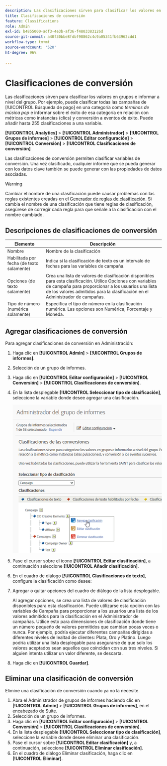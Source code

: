 ```yaml
---
description: Las clasificaciones sirven para clasificar los valores en grupos e informar a nivel del grupo. Por ejemplo, puede clasificar todas las campañas de búsqueda pagada en una categoría como términos de música pop e informar sobre el éxito de esa categoría en relación a métricas como Instancias (pulsaciones) y la conversión a eventos de éxito.
title: Clasificaciones de conversión
feature: Classifications
role: Admin
exl-id: b4855000-adf3-4e3b-af36-f4803383126d
source-git-commit: a40f30bbe8fdbf98862c4c9a05341fb63962cdd1
workflow-type: tm+mt
source-wordcount: '520'
ht-degree: 96%

---
```


# Clasificaciones de conversión

Las clasificaciones sirven para clasificar los valores en grupos e informar a nivel del grupo. Por ejemplo, puede clasificar todas las campañas de [!UICONTROL Búsqueda de pago] en una categoría como *términos de música pop* e informar sobre el éxito de esa categoría en relación con métricas como instancias (clics) y conversión a eventos de éxito. Puede añadir hasta 255 clasificaciones a una variable.

**[!UICONTROL Analytics]** > **[!UICONTROL Administrador]** > **[!UICONTROL Grupos de informes]** > **[!UICONTROL Editar configuración]** > **[!UICONTROL Conversión]** > **[!UICONTROL Clasificaciones de conversión]**

Las clasificaciones de conversión permiten clasificar variables de conversión. Una vez clasificado, cualquier informe que se pueda generar con los datos clave también se puede generar con las propiedades de datos asociadas.

>[!WARNING]
>
>Cambiar el nombre de una clasificación puede causar problemas con las reglas existentes creadas en el [Generador de reglas de clasificación](/help/components/classifications/crb/classification-rule-builder.md). Si cambia el nombre de una clasificación que tiene reglas de clasificación, asegúrese de corregir cada regla para que señale a la clasificación con el nombre cambiado.

## Descripciones de clasificaciones de conversión

| Elemento | Descripción |
| --- | --- |
| Nombre | Nombre de la clasificación |
| Habilitada por fecha (de texto solamente) | Indica si la clasificación de texto es un intervalo de fechas para las variables de campaña. |
| Opciones (de texto solamente) | Crea una lista de valores de clasificación disponibles para esta clasificación. Utilice Opciones con variables de campaña para proporcionar a los usuarios una lista de los valores admitidos para la clasificación en el Administrador de campañas. |
| Tipo de número (numérica solamente) | Especifica el tipo de número en la clasificación numérica. Las opciones son Numérica, Porcentaje y Moneda. |

## Agregar clasificaciones de conversión

Para agregar clasificaciones de conversión en Administración:

1. Haga clic en **[!UICONTROL Admin]** > **[!UICONTROL Grupos de informes]**.
1. Selección de un grupo de informes.
1. Haga clic en **[!UICONTROL Editar configuración]** > **[!UICONTROL Conversión]** > **[!UICONTROL Clasificaciones de conversión]**.
1. En la lista desplegable **[!UICONTROL Seleccionar tipo de clasificación]**, seleccione la variable donde desee agregar una clasificación.

   ![Información sobre los pasos](/help/admin/admin/assets/sub_class_create.png)

1. Pase el cursor sobre el icono **[!UICONTROL Editar clasificación]**, a continuación seleccione **[!UICONTROL Añadir clasificación]**.
1. En el cuadro de diálogo **[!UICONTROL Clasificaciones de texto]**, configure la clasificación como desee:

1. Agregar o quitar opciones del cuadro de diálogo de la lista desplegable.

   Al agregar opciones, se crea una lista de valores de clasificación disponibles para esta clasificación. Puede utilizarse esta opción con las variables de Campaña para proporcionar a los usuarios una lista de los valores admitidos para la clasificación en el Administrador de campañas. Utilice esto para dimensiones de clasificación donde tiene un número pequeño de valores permitidos que cambian pocas veces o nunca. Por ejemplo, podría ejecutar diferentes campañas dirigidas a diferentes niveles de lealtad de clientes: Plata, Oro y Platino. Luego podría utilizar una lista desplegable para asegurarse de que solo los valores aceptados sean aquellos que coincidan con sus tres niveles. Si alguien intenta utilizar un valor diferente, se descarta.

1. Haga clic en **[!UICONTROL Guardar]**.

## Eliminar una clasificación de conversión

Elimine una clasificación de conversión cuando ya no la necesite.

1. Abra el Administrador de grupos de informes haciendo clic en **[!UICONTROL Admin]** > **[!UICONTROL Grupos de informes]**, en el encabezado de Suite.
1. Selección de un grupo de informes.
1. Haga clic en **[!UICONTROL Editar configuración]** > **[!UICONTROL Conversión]** > **[!UICONTROL Clasificaciones de conversión]**.
1. En la lista desplegable **[!UICONTROL Seleccionar tipo de clasificación]**, seleccione la variable donde desee eliminar una clasificación.
1. Pase el cursor sobre **[!UICONTROL Editar clasificación]** y, a continuación, seleccione **[!UICONTROL Eliminar clasificación]**.
1. En el cuadro de diálogo Eliminar clasificación, haga clic en **[!UICONTROL Eliminar]**.
